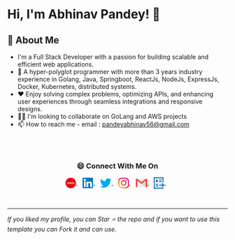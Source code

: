 
# Hi, I'm Abhinav  Pandey! 👋


## 🚀 About Me
- I'm a Full Stack Developer with a passion for building scalable and efficient web applications.
- 👀 A hyper-polyglot programmer with more than 3 years industry experience in Golang, Java, Springboot, ReactJs, NodeJs, ExpressJs, Docker, Kubernetes, distributed systems.
- ❤️ Enjoy solving complex problems, optimizing APIs, and enhancing user experiences through seamless integrations and responsive designs.
- 👩‍💻 I'm looking to collaborate on GoLang and AWS projects
- 📫 How to reach me - email : pandeyabhinav56@gmail.com
  
<br />
<br />

  <div align="center">
  <h3><b>😄 Connect With Me On</b></h3>
  </div>
<p align="center">
<a href="https://abhi2598.github.io/AbhinavPandey7.github.io/#/" target="_blank">
  <img align="center" alt="Abhinav Pandey | Portfolio" width="24px" src="https://github.com/SatYu26/SatYu26/blob/master/Assets/www.svg" />
</a> &nbsp;&nbsp;
<a href="https://www.linkedin.com/in/abhinavpandey2025/" target="_blank">
  <img align="center" alt="Abhinav Pandey | Linkedin" width="24px" src="https://github.com/SatYu26/SatYu26/blob/master/Assets/Linkedin.svg" />
</a> &nbsp;&nbsp;
<a href="https://x.com/SeerProgrammer?" target="_blank">
  <img align="center" alt="Abhinav Pandey | Twitter" width="26px" src="https://github.com/SatYu26/SatYu26/blob/master/Assets/Twitter.svg" />
</a> &nbsp;&nbsp;
<a href="https://www.instagram.com/abhinavpandey_007" target="_blank">
  <img align="center" alt="Abhinav Pandey | Instagram" width="24px" src="https://github.com/SatYu26/SatYu26/blob/master/Assets/Instagram.svg" />
</a> &nbsp;&nbsp;
<a href="mailto:pandeyabhinav56@gmail.com" target="_blank">
  <img align="center" alt="Abhinav Pandey | Gmail" width="26px" src="https://github.com/SatYu26/SatYu26/blob/master/Assets/Gmail.svg" />
</a> &nbsp;&nbsp;
<a href="https://bit.ly/3NjOAoY">
    <img align="center" alt="Abhinav Pandey | Resume" width="24px" src="https://github.com/SatYu26/SatYu26/blob/master/Assets/resume.png" />
</a> &nbsp;&nbsp;
<p>
  
<br>

  ---
  *If you liked my profile, you can Star ⭐ the repo and if you want to use this template you can Fork it and can use.*



